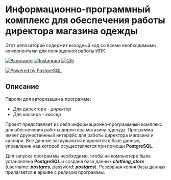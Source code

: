 # Информационно-программный комплекс для обеспечения работы директора магазина одежды
Этот репозиторий содержит исходный код со всеми необходимыми компонентами для полноценной работы ИПК.

[![Вконтакте](https://img.shields.io/badge/ВКонтакте-0077B5?style=for-the-badge&logo=VK&logoColor=white)](https://vk.com/glebchanskyy)
[![Instagram](https://img.shields.io/badge/Instagram-E4405F?style=for-the-badge&logo=Instagram&logoColor=white)](https://www.instagram.com/glebchansky__)
[![Qt5](https://img.shields.io/badge/Qt-%2366595C.svg?style=for-the-badge&logo=qt&logoColor=green)](https://www.qt.io/home) 

[![Powered by PostgreSQL](https://img.shields.io/badge/Powered_by-PostgreSQL-FDBDBA?logoColor=480607&labelColor=C5D0E6&style=for-the-badge&logo=PostgreSQL)](https://www.postgresql.org)
## Описание
Пароли для авторизации в программе:
* Для директора - *директор*
* Для кассира - *кассир*

Проект представляет из себя информационно-программный комплекс для обеспечения работы директора магазина одежды. Программа имеет дружественный интерфйс для работы директора магазина и кассира. Все данные загружаются и хранятся в базе данных, управление над которой осуществляется при помощи __PostgreSQL__.

Для запуска программы необходимо, чтобы на компьютере была установлена __PostgreSQL__ и создана база данных _**clothing_store**_ (username: _**postgres**_, password: _**postgres**_). Резервная копия базы данных прилагается в архиве с релизом программы.
